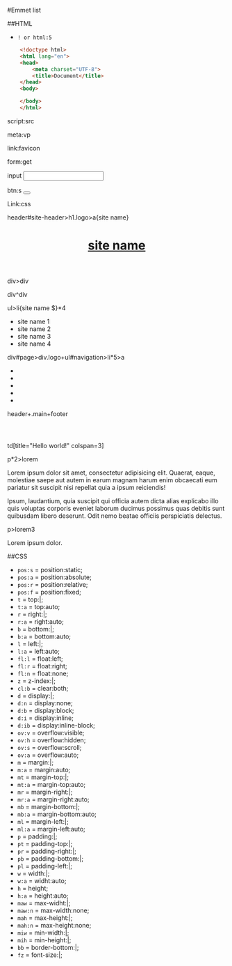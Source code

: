 #Emmet list

##HTML
- `! or html:5`
```html
	<!doctype html>
	<html lang="en">
	<head>
		<meta charset="UTF-8">
		<title>Document</title>
	</head>
	<body>

	</body>
	</html>
```

script:src
	<script src=""></script>

meta:vp
	<meta name="viewport" content="width=device-width, user-scalable=no, initial-scale=1.0, maximum-scale=1.0, minimum-scale=1.0">

link:favicon
	<link rel="shortcut icon" type="image/x-icon" href="favicon.ico">

form:get
	<form action="" method="get"></form>

input
	<input type="text">

btn:s
	<button type="submit"></button>

Link:css 
	<link rel="stylesheet" href="style.css">

header#site-header>h1.logo>a{site name}
	<header id="site-header">
	<h1 class="logo"><a href="">site name</a></h1>
	</header>

div>div
    	<div>
        	<div></div>
    	</div>

div^div
    	<div></div>
    	<div></div>

ul>li{site name $}*4
	<ul>
		<li>site name 1</li>
		<li>site name 2</li>
		<li>site name 3</li>
		<li>site name 4</li>
    	</ul>

div#page>div.logo+ul#navigation>li*5>a
	<div id="page">
        	<div class="logo"></div>
		<ul id="navigation">
		    <li><a href=""></a></li>
		    <li><a href=""></a></li>
		    <li><a href=""></a></li>
		    <li><a href=""></a></li>
		    <li><a href=""></a></li>
		</ul>
    	</div>

header+.main+footer
	<header></header>
	<div class="main"></div>
	<footer></footer>


td[title="Hello world!" colspan=3]
	<td title="Hello world!" colspan="3"></td>

p*2>lorem
	<p>Lorem ipsum dolor sit amet, consectetur adipisicing elit. Quaerat, eaque, molestiae saepe aut autem in earum magnam harum enim obcaecati eum pariatur sit suscipit nisi repellat quia a ipsum reiciendis!</p
			>
	<p>Ipsum, laudantium, quia suscipit qui officia autem dicta alias explicabo illo quis voluptas corporis eveniet laborum ducimus possimus quas debitis sunt quibusdam libero deserunt. Odit nemo beatae officiis perspiciatis delectus.</p>

p>lorem3
	<p>Lorem ipsum dolor.</p>

##CSS
- `pos:s` = position:static;
- `pos:a` = position:absolute;
- `pos:r` = position:relative;
- `pos:f` = position:fixed;
- `t` = top:|;
- `t:a` = top:auto;
- `r` = right:|;
- `r:a` = right:auto;
- `b` = bottom:|;
- `b:a` = bottom:auto;
- `l` = left:|;
- `l:a` = left:auto;
- `fl:l` = float:left;
- `fl:r` = float:right;
- `fl:n` = float:none;
- `z` = z-index:|;
- `cl:b` = clear:both;
- `d` = display:|;
- `d:n` = display:none;
- `d:b` = display:block;
- `d:i` = display:inline;
- `d:ib` = display:inline-block;
- `ov:v` = overflow:visible;
- `ov:h` = overflow:hidden;
- `ov:s` = overflow:scroll;
- `ov:a` = overflow:auto;
- `m` = margin:|;
- `m:a` = margin:auto;
- `mt` = margin-top:|;
- `mt:a` = margin-top:auto;
- `mr` = margin-right:|;
- `mr:a` = margin-right:auto;
- `mb` = margin-bottom:|;
- `mb:a` = margin-bottom:auto;
- `ml` = margin-left:|;
- `ml:a` = margin-left:auto;
- `p` = padding:|;
- `pt` = padding-top:|;
- `pr` = padding-right:|;
- `pb` = padding-bottom:|;
- `pl` = padding-left:|;
- `w` = width:|;
- `w:a` = widht:auto;
- `h` = height;
- `h:a` = height:auto;
- `maw` = max-widht:|;
- `maw:n` = max-width:none;
- `mah` = max-height:|;
- `mah:n` = max-height:none;
- `miw` = min-width:|;
- `mih` = min-height:|;
- `bb` = border-bottom:|;
- `fz` = font-size:|;

